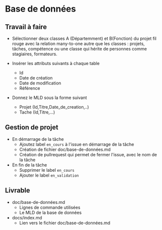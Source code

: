 # Base de données 

## Travail à faire

- Sélectionner deux classes A (Départemment) et B(Fonction) du projet fil rouge avec la relation many-to-one autre que les classes : projets, tâches, compétence ou une classe qui hérite de personnes comme  stagiaires, formateurs.

- Insérer les attributs suivants à chaque table
  - Id
  - Date de création
  - Date de modification
  - Référence

- Donnez le MLD sous la forme suivant 

  - Projet (Id,Titre,Date_de_creation,..)
  - Tache (Id,Titre,...)

## Gestion de projet 

- En démarrage de la tâche 
  - Ajoutez label `en_cours` à l'issue en démarrage de la tâche
  - Création de fichier doc/base-de-données.md
  - Création de pullrequest qui permet de fermer l'issue, avec le nom de la tâche
- En fin de la tâche
  - Supprimer le label `en_cours`
  - Ajouter le label `en_validation`

## Livrable

- doc/base-de-données.md
  - Lignes de commande utilisées
  - Le MLD de la base de données
- docs/index.md
  - Lien vers le fichier doc/base-de-données.md